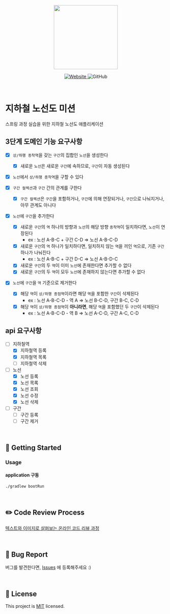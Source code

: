 <p align="center">
    <img width="200px;" src="https://raw.githubusercontent.com/woowacourse/atdd-subway-admin-frontend/master/images/main_logo.png"/>
</p>
<p align="center">
  <a href="https://techcourse.woowahan.com/c/Dr6fhku7" alt="woowacourse subway">
    <img alt="Website" src="https://img.shields.io/website?url=https%3A%2F%2Fedu.nextstep.camp%2Fc%2FR89PYi5H">
  </a>
  <img alt="GitHub" src="https://img.shields.io/github/license/woowacourse/atdd-subway-map">
</p>

<br>

# 지하철 노선도 미션
스프링 과정 실습을 위한 지하철 노선도 애플리케이션  

## 3단계 도메인 기능 요구사항  
- [x] `상/하행 종착역`을 갖는 `구간`의 집합인 `노선`을 생성한다  
  - [x] 새로운 `노선`은 새로운 `구간`에 속하므로, `구간`이 자동 생성된다  
- [x] `노선`에서 `상/하행 종착역`을 구할 수 있다  

- [x] `구간 컬렉션`과 `구간` 간의 관계를 구한다
  - [x] `구간 컬렉션`은 `구간`을 포함하거나, `구간`에 의해 연장되거나, `구간`으로 나눠지거나, 아무 관계도 아니다  

- [x] `노선`에 `구간`을 추가한다  
  - [x] 새로운 `구간`의 `역` 하나의 방향과 `노선`의 해당 방향 `종착역`이 일치하다면, `노선`이 연장된다  
    - ex : 노선 A-B-C + 구간 C-D => 노선 A-B-C-D
  - [x] 새로운 `구간`의 `역` 하나가 일치하다면, 일치하지 않는 `역`을 끼인 `역`으로, 기존 `구간` 하나가 나눠진다  
    - ex : 노선 A-B-C + 구간 D-C => 노선 A-B-D-C  
  - [x] 새로운 `구간`의 두 `역`이 이미 `노선`에 존재한다면 추가할 수 없다  
  - [x] 새로운 `구간`의 두 `역`이 모두 `노선`에 존재하지 않는다면 추가할 수 없다

- [x] `노선`에 `구간`을 `역` 기준으로 제거한다    
  - [x] 해당 `역`이 `상/하행 종점역`이라면 해당 `역`을 포함한 `구간`이 삭제된다   
    - ex : 노선 A-B-C-D - 역 A => 노선 B-C-D, 구간 B-C, C-D   
  - [x] 해당 `역`이 `상/하행 종점역`이 **아니라면**, 해당 `역`을 포함했던 두 `구간`이 삭제된다  
    - ex : 노선 A-B-C-D - 역 B => 노선 A-C-D, 구간 A-C, C-D  

## api 요구사항  
- [ ] 지하철역  
  - [x] 지하철역 등록  
  - [x] 지하철역 목록  
  - [ ] 지하철역 삭제  
- [ ] 노선  
  - [x] 노선 등록  
  - [x] 노선 목록  
  - [x] 노선 조회  
  - [x] 노선 수정  
  - [x] 노선 삭제  
- [ ] 구간  
  - [ ] 구간 등록  
  - [ ] 구간 제거  

<br>

## 🚀 Getting Started
### Usage
#### application 구동
```
./gradlew bootRun
```
<br>

## ✏️ Code Review Process
[텍스트와 이미지로 살펴보는 온라인 코드 리뷰 과정](https://github.com/next-step/nextstep-docs/tree/master/codereview)

<br>

## 🐞 Bug Report

버그를 발견한다면, [Issues](https://github.com/woowacourse/atdd-subway-map/issues) 에 등록해주세요 :)

<br>

## 📝 License

This project is [MIT](https://github.com/woowacourse/atdd-subway-map/blob/master/LICENSE) licensed.
